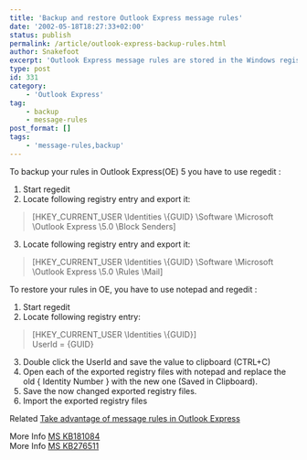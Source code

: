 ```yaml
---
title: 'Backup and restore Outlook Express message rules'
date: '2002-05-18T18:27:33+02:00'
status: publish
permalink: /article/outlook-express-backup-rules.html
author: Snakefoot
excerpt: 'Outlook Express message rules are stored in the Windows registry, which one can backup and restore.'
type: post
id: 331
category:
    - 'Outlook Express'
tag:
    - backup
    - message-rules
post_format: []
tags:
    - 'message-rules,backup'
---
```

To backup your rules in Outlook Express(OE) 5 you have to use regedit :

1. Start regedit
2. Locate following registry entry and export it:
> \[HKEY\_CURRENT\_USER \\Identities \\{GUID} \\Software \\Microsoft \\Outlook Express \\5.0 \\Block Senders\]
3. Locate following registry entry and export it:
> \[HKEY\_CURRENT\_USER \\Identities \\{GUID} \\Software \\Microsoft \\Outlook Express \\5.0 \\Rules \\Mail\]
 
 To restore your rules in OE, you have to use notepad and regedit :  
1. Start regedit
2. Locate following registry entry:
> \[HKEY\_CURRENT\_USER \\Identities \\{GUID}\]  
>  UserId = {GUID}
3. Double click the UserId and save the value to clipboard (CTRL+C)
4. Open each of the exported registry files with notepad and replace the old { Identity Number } with the new one (Saved in Clipboard).
5. Save the now changed exported registry files.
6. Import the exported registry files
 
 Related [Take advantage of message rules in Outlook Express](/article/outlook-express-message-rules.html)  
  
 More Info [MS KB181084](http://support.microsoft.com/kb/181084 "OLEXP: How to Back Up Your Inbox Assistant Rules in Outlook Express [Q181084]")  
 More Info [MS KB276511](http://support.microsoft.com/kb/276511 "OLEXP: How to Backup and Restore Outlook Express Blocked Senders List and Other Mail Rules [Q276511]")  